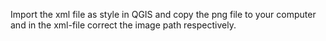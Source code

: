 Import the xml file as style in QGIS and copy the png file to your computer and in the xml-file correct the image path respectively.
